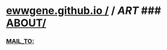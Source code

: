 # [ewwgene.github.io /](https://ewwgene.github.io/) / _ART_ ### [ABOUT/](https://ewwgene.github.io/)
### [MAIL_TO:](mailto:r0cam@me.com)